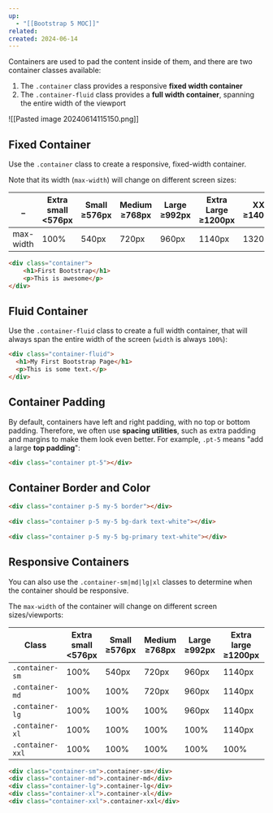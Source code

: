 ```yaml
---
up:
  - "[[Bootstrap 5 MOC]]"
related: 
created: 2024-06-14
---
```


Containers are used to pad the content inside of them, and there are two container classes available:

1. The `.container` class provides a responsive **fixed width container**
2. The `.container-fluid` class provides a **full width container**, spanning the entire width of the viewport

![[Pasted image 20240614115150.png]]

## Fixed Container

Use the `.container` class to create a responsive, fixed-width container.

Note that its width (`max-width`) will change on different screen sizes:

|_|Extra small  <br><576px|Small  <br>≥576px|Medium  <br>≥768px|Large  <br>≥992px|Extra Large  <br>≥1200px|XXL  <br>≥1400px|
|---|---|---|---|---|---|---|
|max-width|100%|540px|720px|960px|1140px|1320px|

```html 
<div class="container">
	<h1>First Bootstrap</h1>
	<p>This is awesome</p>
</div>
```

## Fluid Container

Use the `.container-fluid` class to create a full width container, that will always span the entire width of the screen (`width` is always `100%`):

```html
<div class="container-fluid">  
  <h1>My First Bootstrap Page</h1>  
  <p>This is some text.</p>  
</div>
```

## Container Padding
By default, containers have left and right padding, with no top or bottom padding. Therefore, we often use **spacing utilities**, such as extra padding and margins to make them look even better. 
For example, `.pt-5` means "add a large **top padding**":

```html
<div class="container pt-5"></div>
```

## Container Border and Color

```html
<div class="container p-5 my-5 border"></div>  
  
<div class="container p-5 my-5 bg-dark text-white"></div>  
  
<div class="container p-5 my-5 bg-primary text-white"></div>
```

## Responsive Containers

You can also use the `.container-sm|md|lg|xl` classes to determine when the container should be responsive.

The `max-width` of the container will change on different screen sizes/viewports:

| Class            | Extra small  <br><576px | Small  <br>≥576px | Medium  <br>≥768px | Large  <br>≥992px | Extra large  <br>≥1200px | XXL  <br>≥1400px |
| ---------------- | ----------------------- | ----------------- | ------------------ | ----------------- | ------------------------ | ---------------- |
| `.container-sm`  | 100%                    | 540px             | 720px              | 960px             | 1140px                   | 1320px           |
| `.container-md`  | 100%                    | 100%              | 720px              | 960px             | 1140px                   | 1320px           |
| `.container-lg`  | 100%                    | 100%              | 100%               | 960px             | 1140px                   | 1320px           |
| `.container-xl`  | 100%                    | 100%              | 100%               | 100%              | 1140px                   | 1320px           |
| `.container-xxl` | 100%                    | 100%              | 100%               | 100%              | 100%                     | 1320px           |
```html
<div class="container-sm">.container-sm</div>  
<div class="container-md">.container-md</div>  
<div class="container-lg">.container-lg</div>  
<div class="container-xl">.container-xl</div>  
<div class="container-xxl">.container-xxl</div>
```